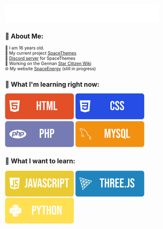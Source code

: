 <img src="./hello.svg" alt="Hello">

## 💫 About Me:
🧑 I am 16 years old. <br>
🔭 My current project [SpaceThemes](https://github.com/SkyEnergy0/SpaceTheme-Discord) <br>
🤝 [Discord server](https://discord.gg/7Zv8Xz3Vzn) for SpaceThemes <br>
🔧 Working on the German [Star Citizen Wiki](https://star-citizen.wiki) <br>
🌐 My website [SpaceEnergy](https://skyenergy0.github.io) (still in progress)

## 🌱 What I'm learning right now:
<img src="https://github.com/SpaceEnergy/SpaceEnergy/blob/main/HTML.svg" alt="HTML"> <img src="https://github.com/SpaceEnergy/SpaceEnergy/blob/main/CSS.svg" alt="CSS"> <img src="https://github.com/SpaceEnergy/SpaceEnergy/blob/main/PHP.svg" alt="PHP"> <img src="https://github.com/SpaceEnergy/SpaceEnergy/blob/main/MYSQL.svg" alt="MySQL">

## 🌱 What I want to learn:
<img src="https://github.com/SpaceEnergy/SpaceEnergy/blob/main/JavaScript.svg" alt="JavaScript"> <img src="https://github.com/SpaceEnergy/SpaceEnergy/blob/main/Three.js.svg" alt="Three.js"> <img src="https://github.com/SpaceEnergy/SpaceEnergy/blob/main/Python.svg" alt="Python">
